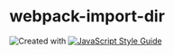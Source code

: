 # webpack-import-dir

![Created with ](https://img.shields.io/badge/Created%20with-@programmerraj/create-3cb371?style=flat)
[![JavaScript Style Guide](https://img.shields.io/badge/code_style-standard-brightgreen.svg)](https://standardjs.com)
      
